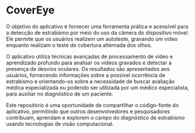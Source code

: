 # CoverEye


O objetivo do aplicativo é fornecer uma ferramenta prática e acessível para a detecção de estrabismo por meio do uso da câmera do dispositivo móvel. Ele permite que os usuários realizem um autoteste, gravando um vídeo enquanto realizam o teste de cobertura alternada dos olhos.

O aplicativo utiliza técnicas avançadas de processamento de vídeo e aprendizado profundo para analisar os vídeos gravados e detectar a presença de desvios oculares. Os resultados são apresentados aos usuários, fornecendo informações sobre a possível ocorrência de estrabismo e orientando-os sobre a necessidade de buscar avaliação médica especializada ou podendo ser utilizada por um médico especialista, para auxiliar no diagnóstico de um paciente.

Este repositório é uma oportunidade de compartilhar o código-fonte do aplicativo, permitindo que outros desenvolvedores e pesquisadores contribuam, aprendam e explorem o campo do diagnóstico de estrabismo usando tecnologias de visão computacional.

